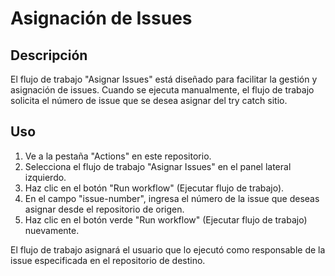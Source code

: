 # Asignación de Issues

## Descripción

El flujo de trabajo "Asignar Issues" está diseñado para facilitar la gestión y asignación de issues. Cuando se ejecuta manualmente, el flujo de trabajo solicita el número de issue que se desea asignar del try catch sitio.

## Uso

1. Ve a la pestaña "Actions" en este repositorio.
2. Selecciona el flujo de trabajo "Asignar Issues" en el panel lateral izquierdo.
3. Haz clic en el botón "Run workflow" (Ejecutar flujo de trabajo).
4. En el campo "issue-number", ingresa el número de la issue que deseas asignar desde el repositorio de origen.
5. Haz clic en el botón verde "Run workflow" (Ejecutar flujo de trabajo) nuevamente.

El flujo de trabajo asignará el usuario que lo ejecutó como responsable de la issue especificada en el repositorio de destino.